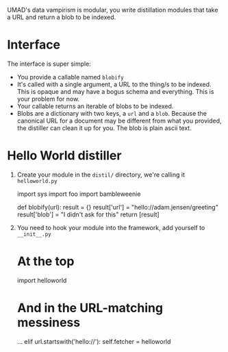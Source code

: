 UMAD's data vampirism is modular, you write distillation modules that take a URL and return a blob to be indexed.

Interface
=========

The interface is super simple:

* You provide a callable named `blobify`
* It's called with a single argument, a URL to the thing/s to be indexed. This is opaque and may have a bogus schema and everything. This is your problem for now.
* Your callable returns an iterable of blobs to be indexed.
* Blobs are a dictionary with two keys, a `url` and a `blob`. Because the canonical URL for a document may be different from what you provided, the distiller can clean it up for you. The blob is plain ascii text.


Hello World distiller
=====================

1. Create your module in the `distil/` directory, we're calling it `helloworld.py`

      import sys
      import foo
      import bambleweenie

      def blobify(url):
          result = {}
          result['url'] = "hello://adam.jensen/greeting"
          result['blob'] = "I didn't ask for this"
          return [result]

2. You need to hook your module into the framework, add yourself to `__init__.py`

      # At the top
      import helloworld

      # And in the URL-matching messiness
      ...
      elif url.startswith('hello://'):
          self.fetcher = helloworld


